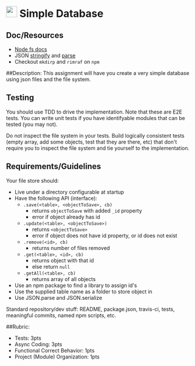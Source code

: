 <img src="https://cloud.githubusercontent.com/assets/478864/22186847/68223ce6-e0b1-11e6-8a62-0e3edc96725e.png" width=30> Simple Database
===

## Doc/Resources
* [Node fs docs](https://nodejs.org/api/fs.html)
* JSON [stringify](https://developer.mozilla.org/en-US/docs/Web/JavaScript/Reference/Global_Objects/JSON/stringify) 
and [parse](https://developer.mozilla.org/en-US/docs/Web/JavaScript/Reference/Global_Objects/JSON/parse)
* Checkout `mkdirp` and `rimraf` on `npm`

##Description:
This assignment will have you create a very simple database using json files and the file system.

## Testing
You should use TDD to drive the implementation. Note that these are E2E tests. You can write unit tests
if you have identifyable modules that can be tested (you may not). 

Do not inspect the file system in your tests. Build logically consistent tests (empty array, 
add some objects, test that they are there, etc) that don't require you to inspect the file system and tie yourself to
the implementation.

## Requirements/Guidelines
Your file store should:
* Live under a directory configurable at startup
* Have the following API (interface):
    * `.save(<table>, <objectToSave>, cb)`
      * returns `objectToSave` with added `_id` property
      * error if object already has id
    * `.update(<table>, <objectToSave>)`
      * returns `<objectToSave>`
      * error if object does not have id property, or id does not exist
    * `.remove(<id>, cb)`
      * returns number of files removed
    * `.get(<table>, <id>, cb)`
      * returns object with that id
      * else return `null`
    * `.getAll(<table>, cb)`
      * returns array of all objects
* Use an npm package to find a library to assign id's
* Use the supplied table name as a folder to store object in
* Use JSON.parse and JSON.serialize


Standard repository/dev stuff: README, package.json, travis-ci, tests, meaningful commits, named npm scripts, etc.

##Rubric:

* Tests: 3pts
* Async Coding: 3pts
* Functional Correct Behavior: 1pts
* Project (Module) Organization: 1pts
